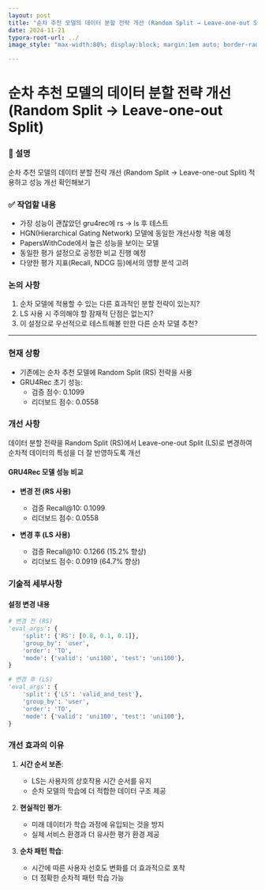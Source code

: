 ```yaml
---
layout: post
title: "순차 추천 모델의 데이터 분할 전략 개선 (Random Split → Leave-one-out Split)"
date: 2024-11-21
typora-root-url: ../
image_style: "max-width:80%; display:block; margin:1em auto; border-radius:10px; box-shadow:0px 4px 8px rgba(0,0,0,0.8);"

---
```


# 순차 추천 모델의 데이터 분할 전략 개선 (Random Split → Leave-one-out Split)

### 📄 설명

순차 추천 모델의 데이터 분할 전략 개선 (Random Split → Leave-one-out Split) 적용하고 성능 개선 확인해보기

### ✅ 작업할 내용

-  가장 성능이 괜찮았던 gru4rec에 rs -> ls 후 테스트
-  HGN(Hierarchical Gating Network) 모델에 동일한 개선사항 적용 예정
  - PapersWithCode에서 높은 성능을 보이는 모델
  - 동일한 평가 설정으로 공정한 비교 진행 예정
-  다양한 평가 지표(Recall, NDCG 등)에서의 영향 분석 고려

### 논의 사항

1. 순차 모델에 적용할 수 있는 다른 효과적인 분할 전략이 있는지?
2. LS 사용 시 주의해야 할 잠재적 단점은 없는지?
3. 이 설정으로 우선적으로 테스트해볼 만한 다른 순차 모델 추천?

---

### 현재 상황
- 기존에는 순차 추천 모델에 Random Split (RS) 전략을 사용
- GRU4Rec 초기 성능:
  - 검증 점수: 0.1099
  - 리더보드 점수: 0.0558

### 개선 사항
데이터 분할 전략을 Random Split (RS)에서 Leave-one-out Split (LS)로 변경하여 순차적 데이터의 특성을 더 잘 반영하도록 개선

#### GRU4Rec 모델 성능 비교
- **변경 전 (RS 사용)**
  - 검증 Recall@10: 0.1099
  - 리더보드 점수: 0.0558

- **변경 후 (LS 사용)**
  - 검증 Recall@10: 0.1266 (15.2% 향상)
  - 리더보드 점수: 0.0919 (64.7% 향상)

### 기술적 세부사항

#### 설정 변경 내용
```python
# 변경 전 (RS)
'eval_args': {
    'split': {'RS': [0.8, 0.1, 0.1]},
    'group_by': 'user',
    'order': 'TO',
    'mode': {'valid': 'uni100', 'test': 'uni100'},
}

# 변경 후 (LS)
'eval_args': {
    'split': {'LS': 'valid_and_test'},
    'group_by': 'user',
    'order': 'TO',
    'mode': {'valid': 'uni100', 'test': 'uni100'},
}
```

### 개선 효과의 이유
1. **시간 순서 보존**: 
   - LS는 사용자의 상호작용 시간 순서를 유지
   - 순차 모델의 학습에 더 적합한 데이터 구조 제공

2. **현실적인 평가**: 
   - 미래 데이터가 학습 과정에 유입되는 것을 방지
   - 실제 서비스 환경과 더 유사한 평가 환경 제공

3. **순차 패턴 학습**: 
   - 시간에 따른 사용자 선호도 변화를 더 효과적으로 포착
   - 더 정확한 순차적 패턴 학습 가능
